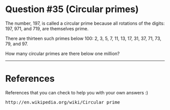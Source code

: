 Question #35 (Circular primes)
====

The number, 197, is called a circular prime because all rotations of the digits: 197, 971, and 719, are themselves prime.

There are thirteen such primes below 100: 2, 3, 5, 7, 11, 13, 17, 31, 37, 71, 73, 79, and 97.

How many circular primes are there below one million?

---

References
====

References that you can check to help you with your own answers :)
<pre>
http://en.wikipedia.org/wiki/Circular_prime
</pre>